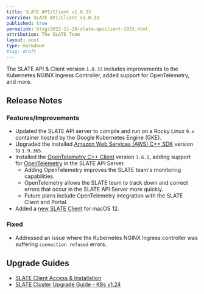 ```yaml
---
title: SLATE API/Client v1.0.33
overview: SLATE API/Client v1.0.33
published: true
permalink: blog/2022-11-29-slate-apiclient-1033.html
attribution: The SLATE Team
layout: post
type: markdown
#tag: draft
---
```


The SLATE API &amp; Client version `1.0.33` includes improvements to the Kubernetes NGINX Ingress Controller, added support for OpenTelemetry, and more.

<!--end_excerpt-->

## Release Notes

### Features/Improvements

* Updated the SLATE API server to compile and run on a Rocky Linux `9.x` container hosted by the Google Kubernetes Engine (GKE).
* Upgraded the installed [Amazon Web Services (AWS) C++ SDK](https://github.com/aws/aws-sdk-cpp) version to `1.9.365`.
* Installed the [OpenTelemetry C++ Client](https://github.com/open-telemetry/opentelemetry-cpp) version `1.6.1`, adding support for [OpenTelemetry](https://opentelemetry.io) in the SLATE API Server.
  * Adding OpenTelemetry improves the SLATE team's monitoring capabilities.
  * OpenTelemetry allows the SLATE team to track down and correct errors that occur in the SLATE API Server more quickly.
  * Future plans include OpenTelemetry integration with the SLATE Client and Portal.
* Added a [new SLATE Client](https://github.com/slateci/slate-client-server/releases/latest) for macOS 12.

### Fixed

* Addressed an issue where the Kubernetes NGINX Ingress controller was suffering `connection refused` errors.

## Upgrade Guides

* [SLATE Client Access & Installation](https://portal.slateci.io/cli)
* [SLATE Cluster Upgrade Guide - K8s v1.24](/blog/slate-cluster-upgrade-guide-1_24.html)
